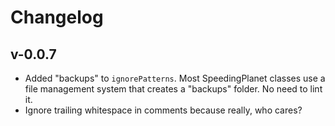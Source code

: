 # Changelog

## v-0.0.7

- Added "backups" to `ignorePatterns`. Most SpeedingPlanet classes use a file management system that creates a "backups" folder. No need to lint it.
- Ignore trailing whitespace in comments because really, who cares?
